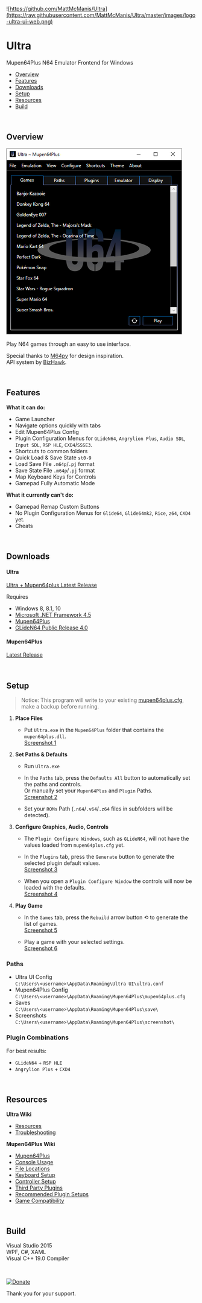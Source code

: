 ![https://github.com/MattMcManis/Ultra](https://raw.githubusercontent.com/MattMcManis/Ultra/master/images/logo-ultra-ui-web.png)

# Ultra
Mupen64Plus N64 Emulator Frontend for Windows

* [Overview](#overview)
* [Features](#features)
* [Downloads](#downloads)
* [Setup](#setup)
* [Resources](#resources)
* [Build](#build)

&nbsp;

## Overview

![Ultra UI](https://raw.githubusercontent.com/MattMcManis/Ultra/master/images/Ultra-UI-Screenshot-01.png)

Play N64 games through an easy to use interface.

Special thanks to [M64py](http://m64py.sourceforge.net) for design inspiration.  
API system by [BizHawk](https://github.com/TASVideos/BizHawk).

&nbsp;

## Features
**What it can do:**
* Game Launcher
* Navigate options quickly with tabs
* Edit Mupen64Plus Config
* Plugin Configuration Menus for `GLideN64`, `Angrylion Plus`, `Audio SDL`, `Input SDL`, `RSP HLE`, `CXD4`/`SSSE3`.
* Shortcuts to common folders
* Quick Load & Save State `st0-9`
* Load Save File `.m64p`/`.pj` format
* Save State File `.m64p`/`.pj` format
* Map Keyboard Keys for Controls
* Gamepad Fully Automatic Mode

**What it currently can't do:**
* Gamepad Remap Custom Buttons
* No Plugin Configuration Menus for `Glide64`, `Glide64mk2`, `Rice`, `z64`, `CXD4` yet.
* Cheats

&nbsp;

## Downloads
#### Ultra
[Ultra + Mupen64plus Latest Release](https://github.com/MattMcManis/Ultra/releases)

Requires
* Windows 8, 8.1, 10
* [Microsoft .NET Framework 4.5](https://www.microsoft.com/en-us/download/details.aspx?id=30653)
* [Mupen64Plus](https://github.com/mupen64plus/mupen64plus-core/releases)
* [GLideN64 Public Release 4.0](https://github.com/gonetz/GLideN64/releases/tag/Public_Release_4_0)

#### Mupen64Plus
[Latest Release](https://github.com/mupen64plus/mupen64plus-core/releases)


&nbsp;

## Setup

> Notice: This program will write to your existing [mupen64plus.cfg](https://mupen64plus.org/wiki/index.php/FileLocations#Windows_Vista_and_Newer), make a backup before running.

1. **Place Files**
    * Put `Ultra.exe` in the `Mupen64Plus` folder that contains the `mupen64plus.dll`.  
      [Screenshot 1](https://raw.githubusercontent.com/MattMcManis/Ultra/master/docs/Ultra%20Setup/01.png)

2. **Set Paths & Defaults**
    * Run `Ultra.exe`
    * In the `Paths` tab, press the `Defaults All` button to automatically set the paths and controls.  
      Or manually set your `Mupen64Plus` and `Plugin` Paths.  
      [Screenshot 2](https://raw.githubusercontent.com/MattMcManis/Ultra/master/docs/Ultra%20Setup/02.png)
    
    * Set your `ROMs` Path (`.n64`/`.v64`/`.z64` files in subfolders will be detected).

3. **Configure Graphics, Audio, Controls**
    * The `Plugin Configure Windows`, such as `GLideN64`, will not have the values loaded from `mupen64plus.cfg` yet.
    * In the `Plugins` tab, press the `Generate` button to generate the selected plugin default values.  
      [Screenshot 3](https://raw.githubusercontent.com/MattMcManis/Ultra/master/docs/Ultra%20Setup/03.png)  
    
    * When you open a `Plugin Configure Window` the controls will now be loaded with the defaults.  
      [Screenshot 4](https://raw.githubusercontent.com/MattMcManis/Ultra/master/docs/Ultra%20Setup/04.png)
    
4. **Play Game**
    * In the `Games` tab, press the `Rebuild` arrow button &#10226; to generate the list of games.  
      [Screenshot 5](https://raw.githubusercontent.com/MattMcManis/Ultra/master/docs/Ultra%20Setup/06.png)  

    * Play a game with your selected settings.  
      [Screenshot 6](https://raw.githubusercontent.com/MattMcManis/Ultra/master/docs/Ultra%20Setup/07.png)

### Paths

* Ultra UI Config  
  `C:\Users\<username>\AppData\Roaming\Ultra UI\ultra.conf`
* Mupen64Plus Config  
  `C:\Users\<username>\AppData\Roaming\Mupen64Plus\mupen64plus.cfg`
* Saves  
  `C:\Users\<username>\AppData\Roaming\Mupen64Plus\save\`
* Screenshots  
  `C:\Users\<username>\AppData\Roaming\Mupen64Plus\screenshot\`


### Plugin Combinations

For best results:
* `GLideN64` + `RSP HLE`
* `Angrylion Plus` + `CXD4`

&nbsp;


## Resources

**Ultra Wiki**
* [Resources](https://github.com/MattMcManis/Ultra/wiki/Resources)  
* [Troubleshooting](https://github.com/MattMcManis/Ultra/wiki/Troubleshooting)

**Mupen64Plus Wiki**
* [Mupen64Plus](https://mupen64plus.org/wiki/index.php/Mupen64Plus)
* [Console Usage](https://mupen64plus.org/wiki/index.php/UIConsoleUsage)
* [File Locations](https://mupen64plus.org/wiki/index.php/FileLocations)
* [Keyboard Setup](https://mupen64plus.org/wiki/index.php/KeyboardSetup)
* [Controller Setup](https://mupen64plus.org/wiki/index.php/ControllerSetup)
* [Third Party Plugins](https://mupen64plus.org/wiki/index.php/ThirdPartyPlugins) 
* [Recommended Plugin Setups](http://emulation.gametechwiki.com/index.php/Mupen64Plus#Recommended_plugin_setups) 
* [Game Compatibility](https://mupen64plus.org/wiki/index.php/GameCompatibility)

&nbsp;

## Build
Visual Studio 2015
<br />
WPF, C#, XAML
<br />
Visual C++ 19.0 Compiler

&nbsp;

[![Donate](https://img.shields.io/badge/Donate-PayPal-green.svg)](https://www.paypal.com/cgi-bin/webscr?cmd=_s-xclick&hosted_button_id=VTUE7KQ8RS3DN) 

Thank you for your support.